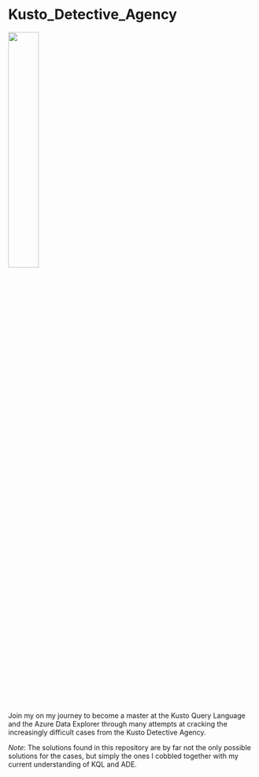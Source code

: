 # Kusto_Detective_Agency
<img src="https://detective.kusto.io/img/logo-inv.png" width=35% height=35%>

Join my on my journey to become a master at the Kusto Query Language and the Azure Data Explorer through many attempts at cracking the increasingly difficult cases from the Kusto Detective Agency.

*Note*: The solutions found in this repository are by far not the only possible solutions for the cases, but simply the ones I cobbled together with my current understanding of KQL and ADE.

